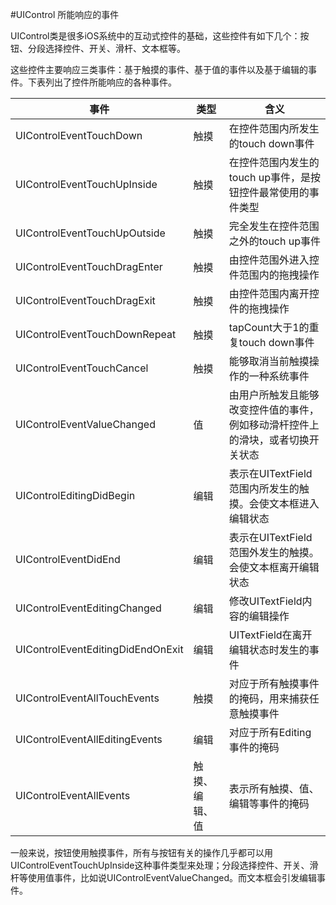#UIControl 所能响应的事件

UIControl类是很多iOS系统中的互动式控件的基础，这些控件有如下几个：按钮、分段选择控件、开关、滑杆、文本框等。

这些控件主要响应三类事件：基于触摸的事件、基于值的事件以及基于编辑的事件。下表列出了控件所能响应的各种事件。

| 事件 | 类型 | 含义 |
| -----| ---- | ----|
|UIControlEventTouchDown | 触摸 | 在控件范围内所发生的touch down事件 |
|UIControlEventTouchUpInside|触摸|在控件范围内发生的touch up事件，是按钮控件最常使用的事件类型|
|UIControlEventTouchUpOutside|触摸|完全发生在控件范围之外的touch up事件|
|UIControlEventTouchDragEnter|触摸|由控件范围外进入控件范围内的拖拽操作|
|UIControlEventTouchDragExit|触摸|由控件范围内离开控件的拖拽操作|
|UIControlEventTouchDownRepeat|触摸|tapCount大于1的重复touch down事件|
|UIControlEventTouchCancel|触摸|能够取消当前触摸操作的一种系统事件|
|UIControlEventValueChanged|值|由用户所触发且能够改变控件值的事件，例如移动滑杆控件上的滑块，或者切换开关状态|
|UIControlEditingDidBegin|编辑|表示在UITextField范围内所发生的触摸。会使文本框进入编辑状态|
|UIControlEventDidEnd|编辑|表示在UITextField范围外发生的触摸。会使文本框离开编辑状态|
|UIControlEventEditingChanged|编辑|修改UITextField内容的编辑操作|
|UIControlEventEditingDidEndOnExit|编辑|UITextField在离开编辑状态时发生的事件|
|UIControlEventAllTouchEvents|触摸|对应于所有触摸事件的掩码，用来捕获任意触摸事件|
|UIControlEventAllEditingEvents|编辑|对应于所有Editing事件的掩码|
|UIControlEventAllEvents|触摸、编辑、值|表示所有触摸、值、编辑等事件的掩码|


一般来说，按钮使用触摸事件，所有与按钮有关的操作几乎都可以用UIControlEventTouchUpInside这种事件类型来处理；分段选择控件、开关、滑杆等使用值事件，比如说UIControlEventValueChanged。而文本框会引发编辑事件。
